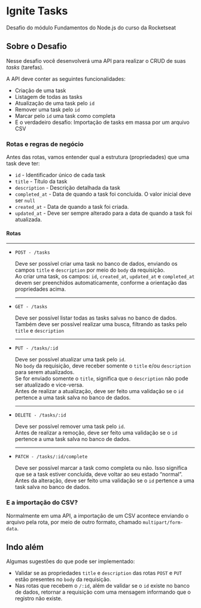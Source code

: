 # Ignite Tasks

Desafio do módulo Fundamentos do Node.js do curso da Rocketseat

## Sobre o Desafio

Nesse desafio você desenvolverá uma API para realizar o CRUD de suas _tasks_ (tarefas).

A API deve conter as seguintes funcionalidades:

- Criação de uma task
- Listagem de todas as tasks
- Atualização de uma task pelo `id`
- Remover uma task pelo `id`
- Marcar pelo `id` uma task como completa
- E o verdadeiro desafio: Importação de tasks em massa por um arquivo CSV

### Rotas e regras de negócio

Antes das rotas, vamos entender qual a estrutura (propriedades) que uma task deve ter:

- `id` - Identificador único de cada task
- `title` - Título da task
- `description` - Descrição detalhada da task
- `completed_at` - Data de quando a task foi concluída. O valor inicial deve ser `null`
- `created_at` - Data de quando a task foi criada.
- `updated_at` - Deve ser sempre alterado para a data de quando a task foi atualizada.

#### Rotas

---

- `POST - /tasks` </br>

  Deve ser possível criar uma task no banco de dados, enviando os campos `title` e `description` por meio do `body` da requisição. </br>
  Ao criar uma task, os campos: `id`, `created_at`, `updated_at` e `completed_at` devem ser preenchidos automaticamente, conforme a orientação das propriedades acima.

  ***

- `GET - /tasks` </br>

  Deve ser possível listar todas as tasks salvas no banco de dados. </br>
  Também deve ser possível realizar uma busca, filtrando as tasks pelo `title` e `description`

  ***

- `PUT - /tasks/:id` </br>

  Deve ser possível atualizar uma task pelo `id`. </br>
  No `body` da requisição, deve receber somente o `title` e/ou `description` para serem atualizados. </br>
  Se for enviado somente o `title`, significa que o `description` não pode ser atualizado e vice-versa. </br>
  Antes de realizar a atualização, deve ser feito uma validação se o `id` pertence a uma task salva no banco de dados.

  ***

- `DELETE - /tasks/:id` </br>

  Deve ser possível remover uma task pelo `id`. </br>
  Antes de realizar a remoção, deve ser feito uma validação se o `id` pertence a uma task salva no banco de dados.

  ***

- `PATCH - /tasks/:id/complete` </br>

  Deve ser possível marcar a task como completa ou não. Isso significa que se a task estiver concluída, deve voltar ao seu estado “normal”. </br>
  Antes da alteração, deve ser feito uma validação se o `id` pertence a uma task salva no banco de dados.

### E a importação do CSV?

Normalmente em uma API, a importação de um CSV acontece enviando o arquivo pela rota, por meio de outro formato, chamado `multipart/form-data`.

## Indo além

Algumas sugestões do que pode ser implementado:

- Validar se as propriedades `title` e `description` das rotas `POST` e `PUT` estão presentes no `body` da requisição. </br>
- Nas rotas que recebem o `/:id`, além de validar se o `id` existe no banco de dados, retornar a requisição com uma mensagem informando que o registro não existe.
